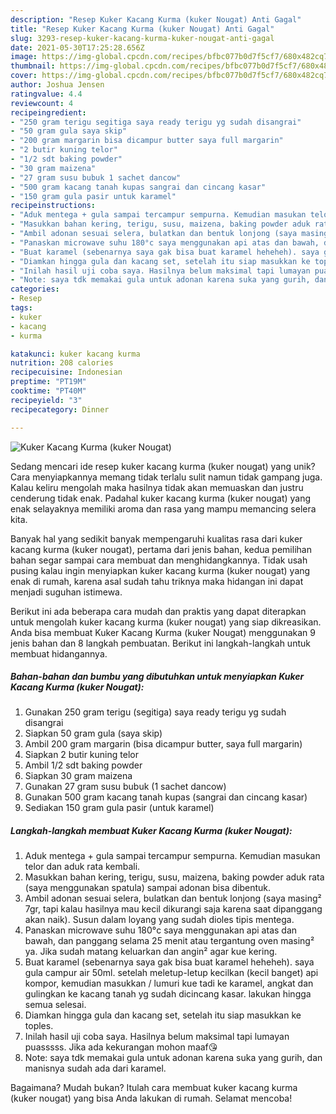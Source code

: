 ```yaml
---
description: "Resep Kuker Kacang Kurma (kuker Nougat) Anti Gagal"
title: "Resep Kuker Kacang Kurma (kuker Nougat) Anti Gagal"
slug: 3293-resep-kuker-kacang-kurma-kuker-nougat-anti-gagal
date: 2021-05-30T17:25:28.656Z
image: https://img-global.cpcdn.com/recipes/bfbc077b0d7f5cf7/680x482cq70/kuker-kacang-kurma-kuker-nougat-foto-resep-utama.jpg
thumbnail: https://img-global.cpcdn.com/recipes/bfbc077b0d7f5cf7/680x482cq70/kuker-kacang-kurma-kuker-nougat-foto-resep-utama.jpg
cover: https://img-global.cpcdn.com/recipes/bfbc077b0d7f5cf7/680x482cq70/kuker-kacang-kurma-kuker-nougat-foto-resep-utama.jpg
author: Joshua Jensen
ratingvalue: 4.4
reviewcount: 4
recipeingredient:
- "250 gram terigu segitiga saya ready terigu yg sudah disangrai"
- "50 gram gula saya skip"
- "200 gram margarin bisa dicampur butter saya full margarin"
- "2 butir kuning telor"
- "1/2 sdt baking powder"
- "30 gram maizena"
- "27 gram susu bubuk 1 sachet dancow"
- "500 gram kacang tanah kupas sangrai dan cincang kasar"
- "150 gram gula pasir untuk karamel"
recipeinstructions:
- "Aduk mentega + gula sampai tercampur sempurna. Kemudian masukan telor dan aduk rata kembali."
- "Masukkan bahan kering, terigu, susu, maizena, baking powder aduk rata (saya menggunakan spatula) sampai adonan bisa dibentuk."
- "Ambil adonan sesuai selera, bulatkan dan bentuk lonjong (saya masing² 7gr, tapi kalau hasilnya mau kecil dikurangi saja karena saat dipanggang akan naik). Susun dalam loyang yang sudah dioles tipis mentega."
- "Panaskan microwave suhu 180°c saya menggunakan api atas dan bawah, dan panggang selama 25 menit atau tergantung oven masing² ya. Jika sudah matang keluarkan dan angin² agar kue kering."
- "Buat karamel (sebenarnya saya gak bisa buat karamel heheheh). saya gula campur air 50ml. setelah meletup-letup kecilkan (kecil banget) api kompor, kemudian masukkan / lumuri kue tadi ke karamel, angkat dan gulingkan ke kacang tanah yg sudah dicincang kasar. lakukan hingga semua selesai."
- "Diamkan hingga gula dan kacang set, setelah itu siap masukkan ke toples."
- "Inilah hasil uji coba saya. Hasilnya belum maksimal tapi lumayan puasssss. Jika ada kekurangan mohon maaf😘"
- "Note: saya tdk memakai gula untuk adonan karena suka yang gurih, dan manisnya sudah ada dari karamel."
categories:
- Resep
tags:
- kuker
- kacang
- kurma

katakunci: kuker kacang kurma 
nutrition: 208 calories
recipecuisine: Indonesian
preptime: "PT19M"
cooktime: "PT40M"
recipeyield: "3"
recipecategory: Dinner

---
```



![Kuker Kacang Kurma (kuker Nougat)](https://img-global.cpcdn.com/recipes/bfbc077b0d7f5cf7/680x482cq70/kuker-kacang-kurma-kuker-nougat-foto-resep-utama.jpg)

Sedang mencari ide resep kuker kacang kurma (kuker nougat) yang unik? Cara menyiapkannya memang tidak terlalu sulit namun tidak gampang juga. Kalau keliru mengolah maka hasilnya tidak akan memuaskan dan justru cenderung tidak enak. Padahal kuker kacang kurma (kuker nougat) yang enak selayaknya memiliki aroma dan rasa yang mampu memancing selera kita.



Banyak hal yang sedikit banyak mempengaruhi kualitas rasa dari kuker kacang kurma (kuker nougat), pertama dari jenis bahan, kedua pemilihan bahan segar sampai cara membuat dan menghidangkannya. Tidak usah pusing kalau ingin menyiapkan kuker kacang kurma (kuker nougat) yang enak di rumah, karena asal sudah tahu triknya maka hidangan ini dapat menjadi suguhan istimewa.


Berikut ini ada beberapa cara mudah dan praktis yang dapat diterapkan untuk mengolah kuker kacang kurma (kuker nougat) yang siap dikreasikan. Anda bisa membuat Kuker Kacang Kurma (kuker Nougat) menggunakan 9 jenis bahan dan 8 langkah pembuatan. Berikut ini langkah-langkah untuk membuat hidangannya.

<!--inarticleads1-->

##### Bahan-bahan dan bumbu yang dibutuhkan untuk menyiapkan Kuker Kacang Kurma (kuker Nougat):

1. Gunakan 250 gram terigu (segitiga) saya ready terigu yg sudah disangrai
1. Siapkan 50 gram gula (saya skip)
1. Ambil 200 gram margarin (bisa dicampur butter, saya full margarin)
1. Siapkan 2 butir kuning telor
1. Ambil 1/2 sdt baking powder
1. Siapkan 30 gram maizena
1. Gunakan 27 gram susu bubuk (1 sachet dancow)
1. Gunakan 500 gram kacang tanah kupas (sangrai dan cincang kasar)
1. Sediakan 150 gram gula pasir (untuk karamel)




<!--inarticleads2-->

##### Langkah-langkah membuat Kuker Kacang Kurma (kuker Nougat):

1. Aduk mentega + gula sampai tercampur sempurna. Kemudian masukan telor dan aduk rata kembali.
1. Masukkan bahan kering, terigu, susu, maizena, baking powder aduk rata (saya menggunakan spatula) sampai adonan bisa dibentuk.
1. Ambil adonan sesuai selera, bulatkan dan bentuk lonjong (saya masing² 7gr, tapi kalau hasilnya mau kecil dikurangi saja karena saat dipanggang akan naik). Susun dalam loyang yang sudah dioles tipis mentega.
1. Panaskan microwave suhu 180°c saya menggunakan api atas dan bawah, dan panggang selama 25 menit atau tergantung oven masing² ya. Jika sudah matang keluarkan dan angin² agar kue kering.
1. Buat karamel (sebenarnya saya gak bisa buat karamel heheheh). saya gula campur air 50ml. setelah meletup-letup kecilkan (kecil banget) api kompor, kemudian masukkan / lumuri kue tadi ke karamel, angkat dan gulingkan ke kacang tanah yg sudah dicincang kasar. lakukan hingga semua selesai.
1. Diamkan hingga gula dan kacang set, setelah itu siap masukkan ke toples.
1. Inilah hasil uji coba saya. Hasilnya belum maksimal tapi lumayan puasssss. Jika ada kekurangan mohon maaf😘
1. Note: saya tdk memakai gula untuk adonan karena suka yang gurih, dan manisnya sudah ada dari karamel.




Bagaimana? Mudah bukan? Itulah cara membuat kuker kacang kurma (kuker nougat) yang bisa Anda lakukan di rumah. Selamat mencoba!
